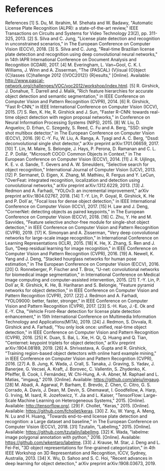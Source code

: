 # References
References
[1] 	S. Du, M. Ibrahim, M. Shehata and W. Badawy, "Automatic License Plate Recognition (ALPR): a state-of-the-art review," IEEE Transactions on Circuits and Systems for Video Technology 23(2), pp. 311-325, 2013. 
[2] 	S. Silva and C. Jung, "License plate detection and recognition in unconstrained scenarios," in The European Conference on Computer Vision (ECCV), 2018. 
[3] 	S. Silva and C. Jung, "Real-time Brazilian license plate detection and recognition using deep convolutional neural networks," in 14th IAPR International Conference on Document Analysis and Recognition (ICDAR), 2017. 
[4] 	M. Everingham, L. Van~Gool, C. K. I. Williams, J. Winn and A. Zisserman, "The {PASCAL} {V}isual {O}bject {C}lasses {C}hallenge 2012 {(VOC2012)} {R}esults," [Online]. Available: http://www.pascal-network.org/challenges/VOC/voc2012/workshop/index.html.
[5] 	R. Girshick, J. Donahue, T. Darrell and J. Malik, "Rich feature hierarchies for accurate object detection and semantic segmentation," in IEEE Conference on Computer Vision and Pattern Recognition (CVPR), 2014. 
[6] 	R. Girshick, "Fast R-CNN," in IEEE International Conference on Computer Vision (ICCV), 2015. 
[7] 	S. Ren, K. He, R. Girshick and J. Sun, "Faster R-CNN: towards real-time object detection with region proposal networks," in Conference on Neural Information Processing Systems (NIPS), 2015. 
[8] 	W. Liu, D. Anguelov, D. Erhan, C. Szegedy, S. Reed, C. Fu and A. Berg, "SSD: single shot multibox detector," in The European Conference on Computer Vision (ECCV), 2016. 
[9] 	C.-Y. Fu, W. Liu, A. Ranga, A. Tyagi and A. C. Berg, "Dssd: deconvolutional single shot detector," arXiv preprint arXiv:1701.06659, 2017.
[10] 	T. Lin, M. Maire, S. Belongie, J. Hays, P. Perona, D. Ramanan and C. L. Z. P. Dollár, "Microsoft COCO: Common Objects in Context," in The European Conference on Computer Vision (ECCV), 2014. 
[11] 	J. R. Uijlings, K. E. v. d. Sande, T. Gevers and A. W. Smeulders, "Selective search for object recognition," International Journal of Computer Vision (IJCV), 2013. 
[12] 	P. Sermanet, D. Eigen, X. Zhang, M. Mathieu, R. Fergus and Y. LeCun, "OverFeat: integrated recognition, localization and detection using convolutional networks," arXiv preprint arXiv:1312.6229, 2013.
[13] 	J. Redmon and A. Farhadi, "YOLOv3: an incremental improvement," arXiv preprint arXiv:1804.02767, 2018.
[14] 	T.-Y. Lin, P. Goyal, R. Girshick, K. He and P. Doll´ar, "Focal loss for dense object detection," in IEEE International Conference on Computer Vision (ICCV), 2017. 
[15] 	H. Law and J. Deng, "CornerNet: detecting objects as paired keypoints," in The European Conference on Computer Vision (ECCV), 2018. 
[16] 	C. Zhu, Y. He and M. Savvides, "Feature selective anchor-free module for single-shot object detection," in IEEE Conference on Computer Vision and Pattern Recognition (CVPR), 2019. 
[17] 	K. Simonyan and A. Zisserman, "Very deep convolutional networks for large-scale image recognition," in International Conference on Learning Representations (ICLR), 2015. 
[18] 	K. He, X. Zhang, S. Ren and J. Sun, "Deep residual learning for image recognition," in IEEE Conference on Computer Vision and Pattern Recognition (CVPR), 2016. 
[19] 	A. Newell, K. Yang and J. Deng, "Stacked hourglass networks for human pose estimation," in The European Conference on Computer Vision (ECCV), 2016. 
[20] 	O. Ronneberger, P. Fischer and T. Brox, "U-net: convolutional networks for biomedical image segmentation," in International Conference on Medical image computing and computer-assisted intervention, 2015. 
[21] 	T.-Y. Lin, P. Doll´ar, R. Girshick, K. He, B. Hariharan and S. Belongie, "Feature pyramid networks for object detection," in IEEE Conference on Computer Vision and Pattern Recognition (CVPR), 2017. 
[22] 	J. Redmon and A. Farhadi, "YOLO9000: better, faster, stronger," in IEEE Conference on Computer Vision and Pattern Recognition (CVPR), 2017. 
[23] 	S.-H. Kuo, J.-E. Ok and E.-Y. Cha, "Vehicle Front-Rear detection for license plate detection enhancement," in 15th International Conference on Multimedia Information Technology and Applications(MITA), 2019. 
[24] 	J. Redmon, S. Divvala, R. Girshick and A. Farhadi, "You only look once: unified, real-time object detection," in IEEE Conference on Computer Vision and Pattern Recognition (CVPR), 2016. 
[25] 	K. Duan, S. Bai, L. Xie, H. Qi, Q. Huang and Q. Tian, "Centernet: keypoint triplets for object detection," arXiv preprint arXiv:1904.08189, 2019.
[26] 	A. Shrivastava, A. Gupta and R. Girshick, "Training region-based object detectors with online hard example mining," in IEEE Conference on Computer Vision and Pattern Recognition (CVPR), 2016. 
[27] 	A. B. Jung, K. Wada, J. Crall, S. Tanaka, J. Graving, S. Yadav, J. Banerjee, G. Vecsei, A. Kraft, J. Borovec, C. Vallentin, S. Zhydenko, K. Pfeiffer, B. Cook, I. Fernández, W. Chi-Hung, A.-A. Abner, M. Raphael and L. Matias, "imgaug," 2019. [Online]. Available: https://github.com/aleju/imgaug.
[28] 	M. Abadi, A. Agarwal, P. Barham, E. Brevdo, Z. Chen, C. Citro, G. S. Corrado, A. Davis, J. Dean, M. Devin, S. Ghemawat, I. Goodfellow, A. Harp, G. Irving, M. Isard, R. Jozefowicz, Y. Jia and L. Kaiser, "TensorFlow: Large-Scale Machine Learning on Heterogeneous Systems," 2015. [Online]. Available: http://tensorflow.org/.
[29] 	F. Chollet, "Keras," 2015. [Online]. Available: https://github.com/fchollet/keras.
[30] 	Z. Xu, W. Yang, A. Meng, N. Lu and H. Huang, "Towards end-to-end license plate detection and recognition: a Large dataset and baseline," in The European Conference on Computer Vision (ECCV), 2018. 
[31] 	Tzutalin, "LabelImg," 2015. [Online]. Available: https://github.com/tzutalin/labelImg.
[32] 	K. Wada, "labelme: image polygonal annotation with python," 2016. [Online]. Available: https://github.com/wkentaro/labelme.
[33] 	J. Krause, M. Star, J. Deng and L. Fei-Fei, "3D object representations for fine-grained categorization," in 4th IEEE Workshop on 3D Representation and Recognition, ICCV, Sydney, Australia, 2013. 
[34] 	X. Wu, D. Sahoo and S. C. Hoi, "Recent advances in deep learning for object detection," arXiv preprint arXiv:1908.03673, 2019.

